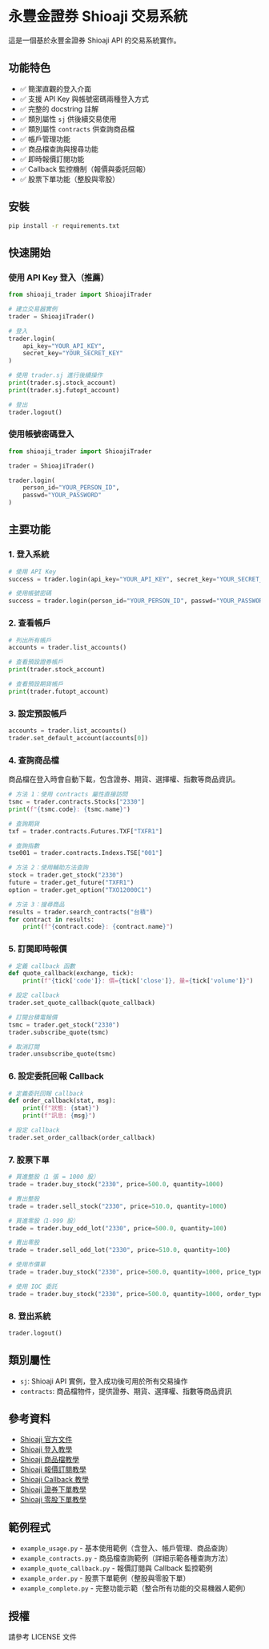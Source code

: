 # 永豐金證券 Shioaji 交易系統

這是一個基於永豐金證券 Shioaji API 的交易系統實作。

## 功能特色

- ✅ 簡潔直觀的登入介面
- ✅ 支援 API Key 與帳號密碼兩種登入方式
- ✅ 完整的 docstring 註解
- ✅ 類別屬性 `sj` 供後續交易使用
- ✅ 類別屬性 `contracts` 供查詢商品檔
- ✅ 帳戶管理功能
- ✅ 商品檔查詢與搜尋功能
- ✅ 即時報價訂閱功能
- ✅ Callback 監控機制（報價與委託回報）
- ✅ 股票下單功能（整股與零股）

## 安裝

```bash
pip install -r requirements.txt
```

## 快速開始

### 使用 API Key 登入（推薦）

```python
from shioaji_trader import ShioajiTrader

# 建立交易器實例
trader = ShioajiTrader()

# 登入
trader.login(
    api_key="YOUR_API_KEY",
    secret_key="YOUR_SECRET_KEY"
)

# 使用 trader.sj 進行後續操作
print(trader.sj.stock_account)
print(trader.sj.futopt_account)

# 登出
trader.logout()
```

### 使用帳號密碼登入

```python
from shioaji_trader import ShioajiTrader

trader = ShioajiTrader()

trader.login(
    person_id="YOUR_PERSON_ID",
    passwd="YOUR_PASSWORD"
)
```

## 主要功能

### 1. 登入系統

```python
# 使用 API Key
success = trader.login(api_key="YOUR_API_KEY", secret_key="YOUR_SECRET_KEY")

# 使用帳號密碼
success = trader.login(person_id="YOUR_PERSON_ID", passwd="YOUR_PASSWORD")
```

### 2. 查看帳戶

```python
# 列出所有帳戶
accounts = trader.list_accounts()

# 查看預設證券帳戶
print(trader.stock_account)

# 查看預設期貨帳戶
print(trader.futopt_account)
```

### 3. 設定預設帳戶

```python
accounts = trader.list_accounts()
trader.set_default_account(accounts[0])
```

### 4. 查詢商品檔

商品檔在登入時會自動下載，包含證券、期貨、選擇權、指數等商品資訊。

```python
# 方法 1：使用 contracts 屬性直接訪問
tsmc = trader.contracts.Stocks["2330"]
print(f"{tsmc.code}: {tsmc.name}")

# 查詢期貨
txf = trader.contracts.Futures.TXF["TXFR1"]

# 查詢指數
tse001 = trader.contracts.Indexs.TSE["001"]
```

```python
# 方法 2：使用輔助方法查詢
stock = trader.get_stock("2330")
future = trader.get_future("TXFR1")
option = trader.get_option("TXO12000C1")
```

```python
# 方法 3：搜尋商品
results = trader.search_contracts("台積")
for contract in results:
    print(f"{contract.code}: {contract.name}")
```

### 5. 訂閱即時報價

```python
# 定義 callback 函數
def quote_callback(exchange, tick):
    print(f"{tick['code']}: 價={tick['close']}, 量={tick['volume']}")

# 設定 callback
trader.set_quote_callback(quote_callback)

# 訂閱台積電報價
tsmc = trader.get_stock("2330")
trader.subscribe_quote(tsmc)

# 取消訂閱
trader.unsubscribe_quote(tsmc)
```

### 6. 設定委託回報 Callback

```python
# 定義委託回報 callback
def order_callback(stat, msg):
    print(f"狀態: {stat}")
    print(f"訊息: {msg}")

# 設定 callback
trader.set_order_callback(order_callback)
```

### 7. 股票下單

```python
# 買進整股（1 張 = 1000 股）
trade = trader.buy_stock("2330", price=500.0, quantity=1000)

# 賣出整股
trade = trader.sell_stock("2330", price=510.0, quantity=1000)

# 買進零股（1-999 股）
trade = trader.buy_odd_lot("2330", price=500.0, quantity=100)

# 賣出零股
trade = trader.sell_odd_lot("2330", price=510.0, quantity=100)

# 使用市價單
trade = trader.buy_stock("2330", price=500.0, quantity=1000, price_type="MKT")

# 使用 IOC 委託
trade = trader.buy_stock("2330", price=500.0, quantity=1000, order_type="IOC")
```

### 8. 登出系統

```python
trader.logout()
```

## 類別屬性

- `sj`: Shioaji API 實例，登入成功後可用於所有交易操作
- `contracts`: 商品檔物件，提供證券、期貨、選擇權、指數等商品資訊

## 參考資料

- [Shioaji 官方文件](https://sinotrade.github.io/)
- [Shioaji 登入教學](https://sinotrade.github.io/zh/tutor/login/)
- [Shioaji 商品檔教學](https://sinotrade.github.io/zh/tutor/contract/)
- [Shioaji 報價訂閱教學](https://sinotrade.github.io/zh/tutor/market_data/streaming/stocks/)
- [Shioaji Callback 教學](https://sinotrade.github.io/zh/tutor/callback/orderdeal_event/)
- [Shioaji 證券下單教學](https://sinotrade.github.io/zh/tutor/order/Stock/)
- [Shioaji 零股下單教學](https://sinotrade.github.io/zh/tutor/order/IntradayOdd/)

## 範例程式

- `example_usage.py` - 基本使用範例（含登入、帳戶管理、商品查詢）
- `example_contracts.py` - 商品檔查詢範例（詳細示範各種查詢方法）
- `example_quote_callback.py` - 報價訂閱與 Callback 監控範例
- `example_order.py` - 股票下單範例（整股與零股下單）
- `example_complete.py` - 完整功能示範（整合所有功能的交易機器人範例）

## 授權

請參考 LICENSE 文件